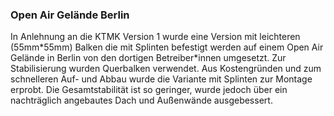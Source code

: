 ### Open Air Gelände Berlin

In Anlehnung an die KTMK Version 1 wurde eine Version mit leichteren \(55mm\*55mm\) Balken die mit Splinten befestigt werden auf einem Open Air Gelände in Berlin von den dortigen Betreiber\*innen umgesetzt. Zur Stabilisierung wurden Querbalken verwendet. Aus Kostengründen und zum schnelleren Auf- und Abbau wurde die Variante mit Splinten zur Montage erprobt. Die Gesamtstabilität ist so geringer, wurde jedoch über ein nachträglich angebautes Dach und Außenwände ausgebessert.



